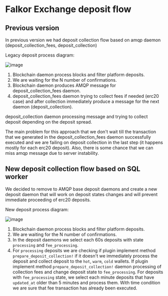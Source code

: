 # Falkor Exchange deposit flow
## Previous version
In previous version we had deposit collection flow based on amqp daemon (deposit_collection_fees, deposit_collection)

Legacy deposit process diagram:

![image](../images/falkor/legacy_deposits_flow.png)

1. Blockchain daemon process blocks and filter platform deposits.
2. We are waiting for the N number of confirmations.
3. Blockchain daemon produces AMQP message for deposit_collection_fees daemon.
4. deposit_collection_fees daemon trying to collect fees if needed (erc20 case) and after collection immediately produce a message for the next daemon (deposit_collection).

deposit_collection daemon processing message and trying to collect deposit depending on the deposit spread.

The main problem for this approach that we don't wait till the transaction that we generated in the deposit_collection_fees daemon successfully executed and we are failing on deposit collection in the last step (it happens mostly for each erc20 deposit). Also, there is some chance that we can miss amqp message due to server instability.

## New deposit collection flow based on SQL worker

We decided to remove to AMQP base deposit daemons and create a new deposit daemon that will work on deposit states changes and will prevent immediate proceeding of erc20 deposits.

New deposit process diagram:

![image](../images/falkor/new_deposits_flow.png)

1. Blockchain daemon process blocks and filter platform deposits.
2. We are waiting for the N number of confirmations.
3. In the deposit daemons we select each 60s deposits with state `processing` and `fee_processing`.
4. For `processing` deposits we are checking if plugin implement method `prepare_deposit_collection!` if it doesn't we immediately process the deposit and collect deposit to the `hot`, `warm`, `cold` wallets. If plugin implement method `prepare_deposit_collection!` daemon processing of collection fees and change deposit state to `fee_processing`.
For deposits with `fee_processing` state, we select each minute deposits that have `updated_at` older than 5 minutes and process them. With time condition we are sure that fee transaction has already been executed.
